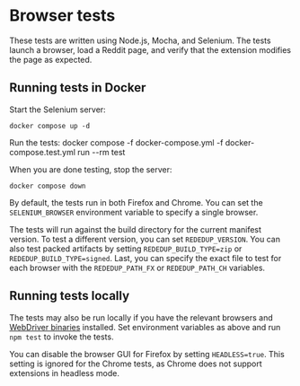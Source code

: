 # Browser tests

These tests are written using Node.js, Mocha, and Selenium. The tests launch a
browser, load a Reddit page, and verify that the extension modifies the page as
expected.

## Running tests in Docker

Start the Selenium server:

    docker compose up -d

Run the tests:
    docker compose -f docker-compose.yml -f docker-compose.test.yml run --rm test

When you are done testing, stop the server:

    docker compose down

By default, the tests run in both Firefox and Chrome. You can set the
`SELENIUM_BROWSER` environment variable to specify a single browser.

The tests will run against the build directory for the current manifest
version. To test a different version, you can set `REDEDUP_VERSION`. You can
also test packed artifacts by setting `REDEDUP_BUILD_TYPE=zip` or
`REDEDUP_BUILD_TYPE=signed`. Last, you can specify the exact file to test for
each browser with the `REDEDUP_PATH_FX` or `REDEDUP_PATH_CH` variables.

## Running tests locally

The tests may also be run locally if you have the relevant browsers and
[WebDriver binaries](https://www.selenium.dev/documentation/en/webdriver/driver_requirements/)
installed. Set environment variables as above and run `npm test` to invoke the
tests.

You can disable the browser GUI for Firefox by setting `HEADLESS=true`. This
setting is ignored for the Chrome tests, as Chrome does not support extensions
in headless mode.
